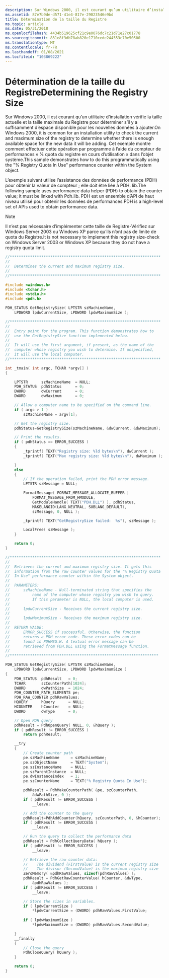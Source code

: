 ```yaml
---
description: Sur Windows 2000, il est courant qu’un utilitaire d’installation vérifie la taille actuelle et la taille maximale du Registre pour déterminer s’il y a suffisamment d’espace disponible pour les nouvelles données à ajouter.
ms.assetid: 87e7b9de-d571-41e4-817e-29023546e9bd
title: Détermination de la taille du Registre
ms.topic: article
ms.date: 05/31/2018
ms.openlocfilehash: 4434b519625cf21c9e0076dc7c21d71e27c01778
ms.sourcegitcommit: 831e8f3db78ab820e1710cede244553c70e50500
ms.translationtype: MT
ms.contentlocale: fr-FR
ms.lasthandoff: 01/08/2021
ms.locfileid: "103869222"
---
```

# <a name="determining-the-registry-size"></a><span data-ttu-id="427cc-103">Détermination de la taille du Registre</span><span class="sxs-lookup"><span data-stu-id="427cc-103">Determining the Registry Size</span></span>

<span data-ttu-id="427cc-104">Sur Windows 2000, il est courant qu’un utilitaire d’installation vérifie la taille actuelle et la taille maximale du Registre pour déterminer s’il y a suffisamment d’espace disponible pour les nouvelles données à ajouter.</span><span class="sxs-lookup"><span data-stu-id="427cc-104">On Windows 2000, it is common for an installation utility to check the current and maximum size of the registry to determine whether there is enough available space for the new data it will be adding.</span></span> <span data-ttu-id="427cc-105">Cet exemple montre comment effectuer cette opération par programme à l’aide du compteur de performances « % quota du registre en cours d’utilisation » dans l’objet système.</span><span class="sxs-lookup"><span data-stu-id="427cc-105">This sample demonstrates how to do this programmatically using the "% Registry Quota In Use" performance counter within the System object.</span></span>

<span data-ttu-id="427cc-106">L’exemple suivant utilise l’assistance des données de performance (PDH) pour obtenir la valeur de compteur ; elle doit être liée à PDH. lib.</span><span class="sxs-lookup"><span data-stu-id="427cc-106">The following sample uses performance data helper (PDH) to obtain the counter value; it must be linked with Pdh.lib.</span></span> <span data-ttu-id="427cc-107">PDH est un ensemble d’API de haut niveau utilisé pour obtenir les données de performances.</span><span class="sxs-lookup"><span data-stu-id="427cc-107">PDH is a high-level set of APIs used to obtain performance data.</span></span>

> [!Note]  
> <span data-ttu-id="427cc-108">Il n’est pas nécessaire d’implémenter cette taille de Registre-Vérifiez sur Windows Server 2003 ou Windows XP parce qu’ils n’ont pas de limite de quota du Registre.</span><span class="sxs-lookup"><span data-stu-id="427cc-108">It is not necessary to implement this registry size-check on Windows Server 2003 or Windows XP because they do not have a registry quota limit.</span></span>

 


```C++
//*******************************************************************
// 
//  Determines the current and maximum registry size.
//
//*******************************************************************

#include <windows.h>
#include <tchar.h>
#include <stdio.h>
#include <pdh.h>

PDH_STATUS GetRegistrySize( LPTSTR szMachineName, 
    LPDWORD lpdwCurrentSize, LPDWORD lpdwMaximumSize );

//*******************************************************************
// 
//  Entry point for the program. This function demonstrates how to
//  use the GetRegistrySize function implemented below.
// 
//  It will use the first argument, if present, as the name of the
//  computer whose registry you wish to determine. If unspecified,
//  it will use the local computer.
//*******************************************************************

int _tmain( int argc, TCHAR *argv[] ) 
{

    LPTSTR      szMachineName  = NULL;
    PDH_STATUS  pdhStatus      = 0;
    DWORD       dwCurrent      = 0;
    DWORD       dwMaximum      = 0;

    // Allow a computer name to be specified on the command line.
    if ( argc > 1 )
        szMachineName = argv[1];

    // Get the registry size.
    pdhStatus=GetRegistrySize(szMachineName, &dwCurrent, &dwMaximum);

    // Print the results.
    if ( pdhStatus == ERROR_SUCCESS ) 
    {
        _tprintf( TEXT("Registry size: %ld bytes\n"), dwCurrent );
        _tprintf( TEXT("Max registry size: %ld bytes\n"), dwMaximum );

    } 
    else 
    {
        // If the operation failed, print the PDH error message.
        LPTSTR szMessage = NULL;

        FormatMessage( FORMAT_MESSAGE_ALLOCATE_BUFFER |
            FORMAT_MESSAGE_FROM_HMODULE,
            GetModuleHandle( TEXT("PDH.DLL") ), pdhStatus,
            MAKELANGID(LANG_NEUTRAL, SUBLANG_DEFAULT),
            szMessage, 0, NULL );

        _tprintf( TEXT("GetRegistrySize failed:  %s"), szMessage );

        LocalFree( szMessage );
    }

    return 0;
}

//*******************************************************************
// 
//  Retrieves the current and maximum registry size. It gets this
//  information from the raw counter values for the "% Registry Quota 
//  In Use" performance counter within the System object.
// 
//  PARAMETERS:   
//      szMachineName - Null-terminated string that specifies the
//          name of the computer whose registry you wish to query.
//          If this parameter is NULL, the local computer is used.
// 
//      lpdwCurrentSize - Receives the current registry size.
// 
//      lpdwMaximumSize - Receives the maximum registry size.
// 
//  RETURN VALUE: 
//      ERROR_SUCCESS if successful. Otherwise, the function
//      returns a PDH error code. These error codes can be
//      found in PDHMSG.H. A textual error message can be
//      retrieved from PDH.DLL using the FormatMessage function.
// 
//******************************************************************

PDH_STATUS GetRegistrySize( LPTSTR szMachineName, 
    LPDWORD lpdwCurrentSize, LPDWORD lpdwMaximumSize ) 
{
    PDH_STATUS  pdhResult   = 0;
    TCHAR       szCounterPath[1024];
    DWORD       dwPathSize  = 1024;
    PDH_COUNTER_PATH_ELEMENTS pe;
    PDH_RAW_COUNTER pdhRawValues;
    HQUERY      hQuery      = NULL;
    HCOUNTER    hCounter    = NULL;
    DWORD       dwType      = 0;

    // Open PDH query
    pdhResult = PdhOpenQuery( NULL, 0, &hQuery );
    if ( pdhResult != ERROR_SUCCESS )
        return pdhResult;

    __try 
    {
        // Create counter path
        pe.szMachineName     = szMachineName;
        pe.szObjectName      = TEXT("System");
        pe.szInstanceName    = NULL;
        pe.szParentInstance  = NULL;
        pe.dwInstanceIndex   = 1;
        pe.szCounterName     = TEXT("% Registry Quota In Use");

        pdhResult = PdhMakeCounterPath( &pe, szCounterPath, 
            &dwPathSize, 0 );
        if ( pdhResult != ERROR_SUCCESS )
            __leave;

        // Add the counter to the query
        pdhResult=PdhAddCounter(hQuery, szCounterPath, 0, &hCounter);
        if ( pdhResult != ERROR_SUCCESS ) 
            __leave;

        // Run the query to collect the performance data
        pdhResult = PdhCollectQueryData( hQuery );
        if ( pdhResult != ERROR_SUCCESS ) 
            __leave;

        // Retrieve the raw counter data:
        //    The dividend (FirstValue) is the current registry size
        //    The divisor (SecondValue) is the maximum registry size
        ZeroMemory( &pdhRawValues, sizeof(pdhRawValues) );
        pdhResult = PdhGetRawCounterValue( hCounter, &dwType,
            &pdhRawValues );
        if ( pdhResult != ERROR_SUCCESS )
            __leave;

        // Store the sizes in variables.
        if ( lpdwCurrentSize )
            *lpdwCurrentSize = (DWORD) pdhRawValues.FirstValue;
         
        if ( lpdwMaximumSize )
            *lpdwMaximumSize = (DWORD) pdhRawValues.SecondValue;

    } 
    __finally 
    {
        // Close the query
        PdhCloseQuery( hQuery );
    }

    return 0;
}
```



 

 




